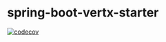 spring-boot-vertx-starter
===========================================
[![codecov](https://codecov.io/gh/iheng-scau/spring-boot-vertx-starter/branch/master/graph/badge.svg)](https://codecov.io/gh/iheng-scau/spring-boot-vertx-starter)
